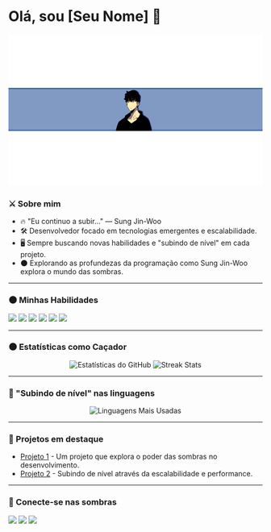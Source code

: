 # Olá, sou [Seu Nome] 👋
<img src="https://raw.githubusercontent.com/GabrielLucre/GabrielLucre/main/sung-jin-woo-banner.png" alt="Banner de Sung Jin-Woo" style="height: 300px; width: auto;" />

### ⚔️ Sobre mim

- 🔥 "Eu continuo a subir..." — Sung Jin-Woo
- 🛠️ Desenvolvedor focado em tecnologias emergentes e escalabilidade.
- 🖥️ Sempre buscando novas habilidades e "subindo de nível" em cada projeto.
- 🌑 Explorando as profundezas da programação como Sung Jin-Woo explora o mundo das sombras.

---

### 🌑 Minhas Habilidades

<p align="left">
  <img src="https://img.shields.io/badge/-HTML5-E34F26?style=for-the-badge&logo=html5&logoColor=white"/>
  <img src="https://img.shields.io/badge/-CSS3-1572B6?style=for-the-badge&logo=css3"/>
  <img src="https://img.shields.io/badge/-JavaScript-F7DF1E?style=for-the-badge&logo=javascript&logoColor=black"/>
  <img src="https://img.shields.io/badge/-Node.js-339933?style=for-the-badge&logo=node.js&logoColor=white"/>
  <img src="https://img.shields.io/badge/-React-61DAFB?style=for-the-badge&logo=react&logoColor=black"/>
  <img src="https://img.shields.io/badge/-Python-3776AB?style=for-the-badge&logo=python&logoColor=white"/>
</p>

---

### 🌑 Estatísticas como Caçador

<p align="center">
  <img src="https://github-readme-stats.vercel.app/api?username=SeuUsuario&show_icons=true&theme=dark&hide_border=true&icon_color=purple&title_color=purple" alt="Estatísticas do GitHub" width="400"/>
  <img src="https://github-readme-streak-stats.herokuapp.com/?user=SeuUsuario&theme=dark&hide_border=true&stroke=purple" alt="Streak Stats" width="400"/>
</p>

---

### 🧬 "Subindo de nível" nas linguagens

<p align="center">
  <img src="https://github-readme-stats.vercel.app/api/top-langs/?username=SeuUsuario&layout=compact&theme=dark&title_color=purple&hide_border=true" alt="Linguagens Mais Usadas" width="400"/>
</p>

---

### 🌟 Projetos em destaque

- [Projeto 1](https://github.com/SeuUsuario/Projeto1) - Um projeto que explora o poder das sombras no desenvolvimento.
- [Projeto 2](https://github.com/SeuUsuario/Projeto2) - Subindo de nível através da escalabilidade e performance.

---

### 🌌 Conecte-se nas sombras

<p align="left">
  <a href="https://www.linkedin.com/in/SeuPerfil/"><img src="https://img.shields.io/badge/-LinkedIn-%230077B5?style=for-the-badge&logo=linkedin&logoColor=white"/></a>
  <a href="https://twitter.com/SeuUsuario"><img src="https://img.shields.io/badge/-Twitter-%231DA1F2?style=for-the-badge&logo=twitter&logoColor=white"/></a>
  <a href="https://seuwebsite.com"><img src="https://img.shields.io/badge/-Website-%23000000?style=for-the-badge&logo=vercel&logoColor=white"/></a>
</p>
